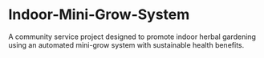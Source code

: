 # Indoor-Mini-Grow-System
A community service project designed to promote indoor herbal gardening using an automated mini-grow system with sustainable health benefits.
